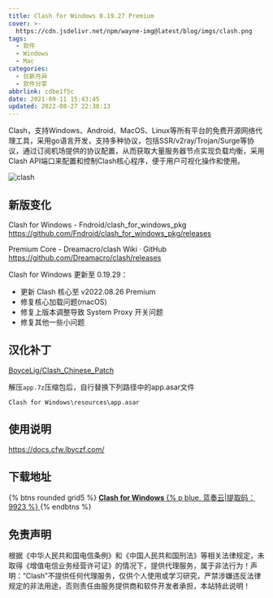 ```yaml
---
title: Clash for Windows 0.19.27 Premium
cover: >-
  https://cdn.jsdelivr.net/npm/wayne-img@latest/blog/imgs/clash.png
tags:
  - 软件
  - Windows
  - Mac
categories:
  - 日新月异
  - 软件分享
abbrlink: cdbe1f5c
date: 2021-09-11 15:43:45
updated: 2022-08-27 22:38:13
---
```

Clash，支持Windows、Android、MacOS、Linux等所有平台的免费开源网络代理工具，采用go语言开发，支持多种协议，包括SSR/v2ray/Trojan/Surge等协议，通过订阅机场提供的协议配置，从而获取大量服务器节点实现负载均衡，采用Clash API端口来配置和控制Clash核心程序，便于用户可视化操作和使用。

 ![clash](https://cdn.jsdelivr.net/npm/wayne-img@latest/blog/imgs/clash.png) 

## 新版变化

Clash for Windows - Fndroid/clash_for_windows_pkg
https://github.com/Fndroid/clash_for_windows_pkg/releases

Premium Core - Dreamacro/clash Wiki · GitHub
https://github.com/Dreamacro/clash/releases

Clash for Windows 更新至 0.19.29：

- 更新 Clash 核心至 v2022.08.26 Premium
- 修复核心加载问题(macOS)
- 修复上版本调整导致 System Proxy 开关问题
- 修复其他一些小问题

## 汉化补丁

[BoyceLig/Clash_Chinese_Patch](https://github.com/BoyceLig/Clash_Chinese_Patch)

解压`app.7z`压缩包后，自行替换下列路径中的app.asar文件

`Clash for Windows\resources\app.asar`

## 使用说明

https://docs.cfw.lbyczf.com/

## 下载地址

{% btns rounded grid5 %}
<a href='https://waynewu.lanzoui.com/b016rsxxe'>
  <i class='fas fa-download'></i>
  <b>Clash for Windows</b>
  {% p blue, 蓝奏云|提取码：9923 %}
</a>
{% endbtns %}

## 免责声明

根据《中华人民共和国电信条例》和《中国人民共和国刑法》等相关法律规定，未取得《增值电信业务经营许可证》的情况下，提供代理服务，属于非法行为！声明：“Clash”不提供任何代理服务，仅供个人使用或学习研究，严禁涉嫌违反法律规定的非法用途，否则责任由服务提供商和软件开发者承担，本站特此说明！